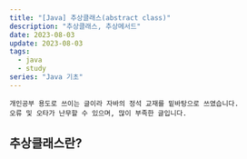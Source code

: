 ```yaml
---
title: "[Java] 추상클래스(abstract class)"
description: "추상클래스, 추상메서드"
date: 2023-08-03
update: 2023-08-03
tags:
  - java
  - study
series: "Java 기초"
---
```


```
개인공부 용도로 쓰이는 글이라 자바의 정석 교재를 밑바탕으로 쓰였습니다. 
오류 및 오타가 난무할 수 있으며, 많이 부족한 글입니다.
```

## 추상클래스란?

